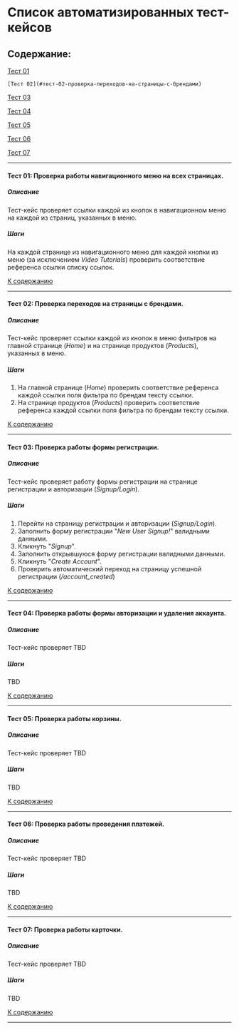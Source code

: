 # Список автоматизированных тест-кейсов

## Содержание:

[Тест 01](#тест-01-проверка-работы-навигационного-меню-на-всех-страницах)

    [Тест 02](#тест-02-проверка-переходов-на-страницы-с-брендами)

[Тест 03](#тест-03-проверка-работы-формы-регистрации)

[Тест 04](#тест-04-проверка-работы-формы-авторизации-и-удаления-аккаунта)

[Тест 05](#тест-05-проверка-работы-корзины)

[Тест 06](#тест-06-проверка-работы-проведения-платежей)

[Тест 07](#тест-07-проверка-работы-карточки)

___

#### Тест 01: Проверка работы навигационного меню на всех страницах.

##### Описание

Тест-кейс проверяет ссылки каждой из кнопок в навигационном меню на каждой из страниц, указанных в меню.

##### Шаги

На каждой странице из навигационного меню для каждой кнопки из меню (за исключением *Video Tutorials*) проверить соответствие референса ссылки списку ссылок.

[К содержанию](#содержание)

___

#### Тест 02: Проверка переходов на страницы с брендами.

##### Описание

Тест-кейс проверяет ссылки каждой из кнопок в меню фильтров на главной странице (*Home*) и на странице продуктов (*Products*), указанных в меню.

##### Шаги

1. На главной странице (*Home*) проверить соответствие референса каждой ссылки поля фильтра по брендам тексту ссылки.
1. На странице продуктов (*Products*) проверить соответствие референса каждой ссылки поля фильтра по брендам тексту ссылки.

[К содержанию](#содержание)

___

#### Тест 03: Проверка работы формы регистрации.

##### Описание

Тест-кейс проверяет работу формы регистрации на странице регистрации и авторизации (*Signup/Login*).

##### Шаги

1. Перейти на страницу регистрации и авторизации (*Signup/Login*).
1. Заполнить форму регистрации "*New User Signup!*" валидными данными.
1. Кликнуть "*Signup*".
1. Заполнить открывшуюся форму регистрации валидными данными.
1. Кликнуть "*Create Account*".
1. Проверить автоматический переход на страницу успешной регистрации (*/account_created*)

[К содержанию](#содержание)

___

#### Тест 04: Проверка работы формы авторизации и удаления аккаунта.

##### Описание

Тест-кейс проверяет TBD

##### Шаги

TBD

[К содержанию](#содержание)

___

#### Тест 05: Проверка работы корзины.

##### Описание

Тест-кейс проверяет TBD

##### Шаги

TBD

[К содержанию](#содержание)

___

#### Тест 06: Проверка работы проведения платежей.

##### Описание

Тест-кейс проверяет TBD

##### Шаги

TBD

[К содержанию](#содержание)

___

#### Тест 07: Проверка работы карточки.

##### Описание

Тест-кейс проверяет TBD

##### Шаги

TBD

[К содержанию](#содержание)

___
